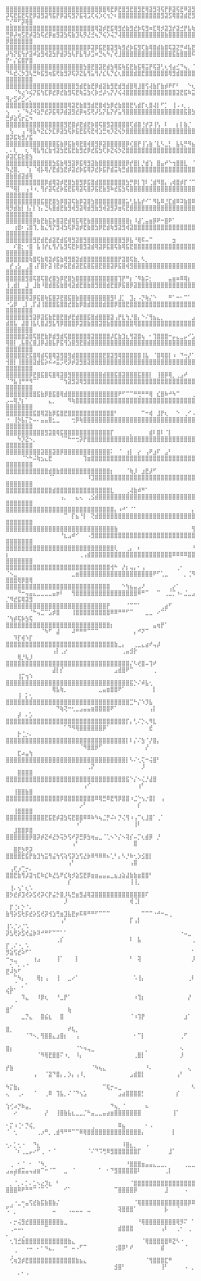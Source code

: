 ⣿⣿⣿⣿⣿⣿⣿⣿⣿⣿⣿⣿⣿⣿⣿⣿⣿⣿⣿⣿⣿⣿⣿⣿⣿⣿⢿⣟⡿⣟⣿⣻⣟⣿⣻⣟⢿⣽⣻⢽⢯⡟⡿⣽⢯⣟⠿⣽⣻⡽⢯⣟⣯⣟⢯⣟⡿⣽⣻⣽⢻⣯⡟⡿⣽⢯⣻⡝⣯⢽⣩⢏⢮⡱⢎⢲⡑⠆⣿⣿⣿⣿⣿⣿⣿⣿⣿⣿⣿⣻⣽⣫⢿⣿⣽⣾⣟⣻⠉⡊⠛⠋⡽⢿⣿
⣿⣿⣿⣿⣿⣿⣿⣿⣿⣿⣿⣿⣿⣿⣿⣿⣿⣿⣿⣿⣿⣿⣿⢿⣽⡾⣟⣯⢿⣻⣞⣷⣻⣞⡷⢯⣻⠶⣏⢿⡺⣽⣹⡞⣽⣚⡟⣧⢷⣛⡿⡼⢶⣫⣟⡾⣽⣳⢯⣞⡿⣶⣻⣽⣳⢯⣷⣹⢧⡻⣜⣚⢦⡙⢮⡱⢬⡙⢼⣿⣿⣿⣿⣿⣿⣿⣿⣿⣿⣿⣷⣿⣿⣿⣿⣿⣿⣿⡿⣿⣿⣿⣿⣿⣿
⣿⣿⣿⣿⣿⣿⣿⣿⣿⣿⣿⣿⣿⣿⣿⣿⣿⣿⣿⣿⣿⡿⣽⡿⣯⣟⣿⣽⣻⢷⣻⣞⡷⣯⣻⢏⣷⢿⣿⣾⣷⣿⢯⣽⣝⡛⠾⣧⣟⡼⢳⡝⣯⢳⡞⣽⠾⣵⣻⢾⣽⣳⡟⣾⡽⣳⢧⡟⣧⢻⡼⣩⠶⣙⢦⠳⡌⢞⣸⣿⣿⣿⣿⣿⣿⣿⣿⣿⣿⣿⣿⣿⣯⣷⣿⣿⣿⠯⡟⠂⡌⣮⣿⡟⣿
⣿⣿⣿⣿⣿⣿⣿⣿⣿⣿⣿⣿⣿⣿⣿⣿⣿⣿⣿⣿⣳⣿⣟⣿⣽⣟⣾⣳⢿⣯⢷⣯⣟⣷⣯⢿⣭⡟⢯⣽⢃⢆⢺⣴⣊⠙⢦⡀⠈⠙⠧⣞⢌⡳⣹⢧⣛⠷⣯⣻⢶⣯⢟⣷⣻⡽⢯⡽⣝⣧⢻⣥⢻⡜⣎⢧⡙⣎⢆⣿⣿⣿⣾⣿⣟⣿⣿⣿⣿⣿⣿⢿⣻⣾⣿⣿⣿⣿⣿⣿⣿⣿⣿⣿⣿
⣿⣿⣿⣿⣿⣿⣿⣿⣿⣿⣿⣿⣿⣿⣿⣿⣿⣿⣻⣾⣟⣷⣟⡿⣾⣽⣷⣻⣟⣾⣻⣾⣿⢿⣸⣿⢫⢼⣷⡏⣷⡾⠟⠏⠃⠀⠀⠑⢆⠀⠀⠈⠳⣔⠱⢮⡝⣯⢳⣏⡿⣞⡿⣞⣷⣻⢯⣟⢷⣭⣳⢎⡷⣚⡼⢢⡝⡜⢮⢼⣿⣿⣿⣿⣿⣿⣿⣿⣿⣿⣿⣿⣿⣽⣟⣯⠷⣭⢻⡔⣫⠞⣊⠔⡁
⣿⣿⣿⣿⣿⣿⣿⣿⣿⣿⣿⣿⣿⣿⣿⣿⢿⣽⣟⣷⣿⣻⣾⣟⣿⢾⣳⡿⣞⣷⣿⣿⣟⢣⣾⡏⢆⣿⢼⡇⠋⡁⠀⢸⠠⠰⡀⡀⠀⢢⠀⠀⢂⠈⠳⣜⠺⣵⡛⣞⡽⣯⢿⡽⣾⣽⣻⣞⡿⢶⣫⢟⡼⣣⡝⣧⡝⡞⣥⢻⣿⣿⣿⣿⣿⣿⣿⣿⣿⣿⣿⣿⣿⣿⣿⣯⣿⣳⣛⡾⣵⢫⡖⣍⠲
⣿⣿⣿⣿⣿⣿⣿⣿⣿⣿⣿⣿⣿⣿⣿⣻⣟⣿⡾⣟⣾⣟⡷⣿⢯⣿⣻⣽⣿⣿⣿⣿⢏⣾⣿⢘⡞⡽⢸⢣⠀⠇⠀⠀⡆⡇⣷⡈⠀⠀⢣⠀⠀⢠⠘⢿⣧⠳⣝⣎⡳⣏⡿⣽⣳⢯⡷⣯⣟⣯⢯⣟⢾⣱⣛⢶⡹⣝⢮⡳⣿⣿⣿⣿⣿⣿⣿⣿⣿⣿⣿⣿⣿⣿⣿⣿⣿⣿⣿⡽⣯⢷⣻⡜⣯
⣿⣿⣿⣿⣿⣿⣿⣿⣿⣿⣿⣿⣿⣯⣷⡿⣯⣷⢿⣟⣿⢾⣿⣻⡿⣽⣿⣿⣿⣿⣿⡿⢎⣿⡟⢸⢡⣷⠈⣇⠣⣀⡃⠀⣧⢧⡛⠻⣦⡀⠄⢇⠀⠀⢆⠈⢿⣧⢻⣎⣷⢺⣽⣳⣟⣯⣟⣷⣻⣞⡿⣞⣯⣳⢏⡷⣝⢮⡳⣝⣿⣿⣿⣿⣿⣿⣿⣿⣿⣿⣿⣿⣿⣿⣿⣿⣿⣿⡾⣽⣏⣯⣗⣿⣳
⣿⣿⣿⣿⣿⣿⣿⣿⣿⣿⣿⣿⣳⣯⣷⢿⣻⣽⡿⣯⢿⣻⣽⣷⣿⣿⣿⣿⣿⣿⣿⡿⡞⣿⡇⡘⣾⢱⠀⣿⣤⠞⠑⢲⣿⣿⣇⠀⠈⠳⣜⣿⡀⠀⠈⡆⠈⢾⡧⢿⡜⣟⣾⣳⣟⡾⣽⣞⡷⣯⢿⡽⣞⡷⣯⡟⣾⣭⢷⣛⣾⣿⣿⣿⣿⣿⣿⣿⣿⣿⣿⣿⣿⣿⣿⣿⣿⣿⣿⣷⣿⣾⣽⣾⢿
⣿⣿⣿⣿⣿⣿⣿⣿⣿⣿⡿⣾⢿⣽⡾⣟⣿⣳⣿⣻⡿⣯⣿⣾⣿⣿⣿⣿⣿⣿⣿⣳⡛⡿⡇⢹⠇⢈⣾⠻⣿⡄⢠⢾⣿⡾⡏⠈⠉⠉⠙⢿⡇⠀⢠⠸⠰⡀⢻⡞⣽⢯⣞⡷⣯⣟⣯⢿⣽⢯⣿⡽⣯⣟⣷⣻⠷⣞⣯⣳⢯⣿⣿⣿⣿⣿⣿⣿⣿⣿⣿⣿⣿⣿⣿⣿⣿⣿⣿⣿⣿⣿⣿⣿⣿
⣿⣿⣿⣿⣿⣿⣿⣿⣿⣯⣿⣟⣿⣳⡿⣿⣽⢯⣷⡿⣽⣿⣳⣿⣿⣿⣿⣿⣿⣿⣿⣥⢃⣧⣧⡞⠊⠁⠻⣧⠿⣘⣏⣾⠿⠽⣷⣿⠿⢿⡻⣾⣷⡇⢸⡌⡇⢱⡄⣙⢧⣿⣾⣟⣷⣻⢾⣻⣽⢿⣾⣻⣷⣻⢾⣽⣻⡽⣶⢯⣟⣿⣿⣿⣿⣿⣿⣿⣿⣿⣿⣿⣿⣿⣿⣿⣿⣿⣿⣿⣿⣿⣿⣿⣿
⣿⣿⣿⣿⣿⣿⣿⡿⣷⣟⣷⣯⡷⣿⣽⣟⣾⢿⣯⢿⣟⣷⣿⣿⣿⣿⣿⣿⣿⣿⣿⣿⡆⠸⣼⢁⣤⣶⡿⠟⠒⣿⠟⠁⠀⠀⠀⠀⠀⠀⠀⢰⣿⠆⢨⣿⢹⡀⣷⣌⢻⡝⣻⢼⣳⢯⡿⣽⡾⣟⣷⣿⣳⡿⣟⣾⢷⣻⣽⣻⢾⣽⣿⣿⣿⣿⣿⣿⣿⣿⣿⣿⣿⣿⣿⣿⣿⣿⣿⣿⣿⣿⣿⣿⣿
⣿⣿⣿⣿⣿⣿⣿⣻⣟⣾⣟⣾⣽⣟⣾⣯⢿⣻⣽⣿⣻⣿⣿⣿⣿⣿⣿⣿⣿⣿⣻⡿⣧⠘⢿⠯⠤⠉⠀⠀⠀⠀⠀⣲⠀⠀⠀⠀⠀⠀⠀⠎⣿⡂⠐⣿⠀⣧⢸⡞⣆⢻⡜⣧⣻⢯⣟⡷⣿⣻⣽⣾⢿⣽⡿⣯⣿⢯⣷⢿⣯⣟⣿⣿⣿⣿⣿⣿⣿⣿⣿⣿⣿⣿⣿⣿⣿⣿⣿⣿⣿⣿⣿⣿⣿
⣿⣿⣿⣿⣿⣿⢷⣿⢯⣷⢿⣽⡾⣯⣷⢿⣻⣿⣽⣾⣿⣿⣿⣿⣿⣿⣿⣿⣿⡟⣽⣿⢯⣷⡀⠣⡀⠀⠀⠀⠀⠀⠀⠀⠀⠀⠀⠀⠀⠀⡞⢠⣣⠀⢀⣿⢠⡏⣿⡗⣽⢸⣟⡶⣯⣟⣾⣽⣟⣯⣿⣯⣿⣟⣿⣿⣽⡿⣯⣿⢾⣻⣿⣿⣿⣿⣿⣿⣿⣿⣿⣿⣿⣿⣿⣿⣿⣿⣿⣿⣿⣿⣿⣿⣿
⣿⣿⣿⣿⣿⣻⣿⢯⣿⢯⣿⣞⣿⣳⡿⣟⣿⣳⣿⣿⣿⣿⣿⣿⣿⣿⣿⣿⣿⢹⡟⠛⡆⠈⠻⣷⡭⡂⠀⠀⠀⠀⣤⣶⠶⠿⢿⡆⠀⢸⢀⣾⡇⠀⣸⠀⣸⣷⠸⣿⣾⣿⣯⣷⣿⢾⣽⣾⣟⣿⣷⣿⣻⣿⣿⣾⣟⣿⡿⣯⣿⡿⣽⣿⣿⣿⣿⣿⣿⣿⣿⣿⣿⣿⣿⣿⣿⣿⣿⣿⣿⣿⣿⣿⣿
⣿⣿⣿⣿⣿⢿⣽⡿⣯⣿⢷⣯⣿⡽⣟⣿⣯⣿⣷⣿⣿⣿⣿⣿⣿⣿⣿⣻⠇⣸⡁⠀⣹⡄⠠⡙⢷⡌⠑⠀⠀⠀⠛⠁⠒⠂⠉⠁⠀⠐⣡⡿⠀⢀⡇⢀⡏⣼⢸⣿⣿⣿⣯⣿⣿⣞⣿⣷⡿⣿⣾⣿⣿⣿⣾⣿⣿⡿⣿⣿⣟⣿⣿⣿⣿⣿⣿⣿⣿⣿⣿⣿⣿⣿⣿⣿⣿⣿⣿⣿⣿⣿⣿⣿⣿
⣿⣿⣿⣿⣿⣿⣻⣽⡿⣽⣯⣷⣟⣿⣟⣿⡾⣟⣾⣿⣿⣯⣿⣾⣿⣿⣿⣽⢠⡟⣇⢳⡘⣿⡄⠑⠌⢻⣦⣄⡀⠀⠀⠀⠀⠀⠀⠀⣠⣾⣿⣧⠀⣼⣿⢸⣧⢇⣿⣼⣻⣧⢻⡿⣿⣿⣿⡿⣽⣿⣷⣿⣿⣽⣿⣷⣿⣿⣿⣿⣿⣿⢿⣿⣿⣿⣿⣿⣿⣿⣿⣿⣿⣿⣿⣿⣿⣿⣿⣿⣿⣿⣿⣿⣿
⣿⣿⣿⣿⣿⣽⣿⢯⣿⣟⣷⡿⣾⣻⣾⢯⣿⣿⣿⣿⣿⣿⣽⣿⣿⣿⣿⡼⣏⣷⣹⣆⢻⣽⣿⢦⠀⠂⢹⣿⣿⣿⠒⡤⣄⣀⡤⠊⣡⢿⣿⡇⢀⣧⣿⣎⣿⣸⡿⣼⣿⣧⡟⣯⢻⣱⣿⣻⣟⣿⣾⣿⣿⣿⣿⣿⣿⣿⣿⣿⣿⣿⣿⣿⣿⣿⣿⣿⣿⣿⣿⣿⣿⣿⣿⣿⣿⣿⣿⣿⣿⣿⣿⣿⣿
⣿⣿⣿⣿⣿⣟⣯⣿⢿⣾⢯⣿⢿⣽⣻⣿⣻⣾⣿⣿⣿⣿⣿⣿⣿⣟⣿⣽⣻⢿⣿⣿⣿⣿⣿⢸⣧⠀⠈⣿⢿⣿⡇⠰⠀⠙⢒⡜⠁⢺⣿⡇⢸⣿⣿⣿⣽⣾⣯⡵⠮⠴⣭⡩⢟⡽⡾⣽⣻⣿⣽⣿⣿⣿⣿⣿⣿⣿⣿⣿⣿⣿⣿⣿⣿⣿⣿⣿⣿⣿⣿⣿⣿⣿⣿⣿⣿⣿⣿⣿⣿⣿⣿⣿⣿
⣿⣿⣿⣿⣿⣿⡿⣟⣿⣯⣿⢯⣿⢿⣽⣿⣻⣿⣿⣿⣿⣿⣿⣿⣿⣾⣿⣿⣯⣿⣽⣿⣿⣿⣯⣿⣿⡇⠀⢸⣿⡿⢿⡀⢀⣠⠞⠀⠀⠈⠙⣧⢸⠛⠛⠻⠉⠁⠀⠀⠀⠀⠀⠉⢳⣽⣻⣽⢿⣻⣿⣿⣿⣿⣿⣿⣿⣿⣿⣿⣿⣿⣿⣿⣿⣿⣿⣿⣿⣿⣿⣿⣿⣿⣿⣿⣿⣿⣿⣿⣿⣿⣿⣿⣿
⣿⣿⣿⣿⣿⣿⣿⣿⣯⣷⡿⣿⣯⣿⢿⣾⣿⣿⣿⣿⣿⣿⣿⣿⣿⣿⣿⣿⣿⠟⠋⠉⠉⠛⢛⠛⠛⢿⠀⣎⣿⠷⠚⠳⠉⠀⠀⠀⢀⡠⠤⢿⡘⡆⠁⠀⠀⠀⠀⠀⣄⡀⠀⠀⠀⠻⢷⣿⣿⣿⣿⣿⣿⣿⣿⣿⣿⣿⣿⣿⣿⣿⣿⣿⣿⣿⣿⣿⣿⣿⣿⣿⣿⣿⣿⣿⣿⣿⣿⣿⣿⣿⣿⣿⣿
⣿⣿⣿⣿⣿⣿⣿⣯⣿⢿⣽⣷⡿⣯⣿⣟⣿⣿⣿⣿⣿⣿⣿⣿⣿⣿⣿⣿⠃⠀⠀⠀⠀⠀⠀⠉⠒⢾⠀⣸⡟⢆⠀⠀⠑⠀⢀⠊⠠⠐⠀⢸⡳⣧⡍⡓⠤⠄⣤⣤⣿⣂⣀⠀⠀⠀⢒⡿⢷⣿⣿⣿⣿⣿⣿⣿⣿⣿⣿⣿⣿⣿⣿⣿⣿⣿⣿⣿⣿⣿⣿⣿⣿⣿⣿⣿⣿⣿⣿⣿⣿⣿⣿⣿⣿
⣿⣿⣿⣿⣿⣿⣿⣿⣿⣿⣻⣽⣿⢿⣯⣿⣿⣿⣿⣿⣿⣿⣿⣿⣿⣿⣿⡏⠀⠀⠀⠀⡀⠀⠀⠀⠀⣾⠇⣿⠇⠈⡇⠀⠀⠀⠀⠀⠀⠀⠀⠀⠳⡹⣝⠢⡀⠀⠀⠀⠀⠀⠀⠈⠉⠓⠒⢒⡽⡟⣿⣿⣿⣿⣿⣿⣿⣿⣿⣿⣿⣿⣿⣿⣿⣿⣿⣿⣿⣿⣿⣿⣿⣿⣿⣿⣿⣿⣿⣿⣿⣿⣿⣿⣿
⣿⣿⣿⣿⣿⣿⣿⣿⣿⣽⣿⣿⣽⣿⡿⣿⣿⣿⣿⣿⣿⣿⣿⣿⣿⣿⣿⠅⠀⠈⠀⢰⡇⠀⡔⠀⢠⠟⣰⠏⠀⣠⠃⠀⠀⠀⠀⠀⠀⠀⠀⠀⠀⠈⠑⠓⠬⢷⣢⣄⣟⠀⠀⠀⠀⠀⠀⠀⠀⢹⣶⣿⣿⣿⣿⣿⣿⣿⣿⣿⣿⣿⣿⣿⣿⣿⣿⣿⣿⣿⣿⣿⣿⣿⣿⣿⣿⣿⣿⣿⣿⣿⣿⣿⣿
⣿⣿⣿⣿⣿⣿⣿⣿⣿⣿⣿⣾⣿⣷⣿⣿⣿⣿⣿⣿⣿⣿⣿⣿⣿⣿⣿⡆⠀⠀⠀⠈⢷⡸⠀⣰⣟⡼⠋⠀⠀⠀⠀⠀⠀⠀⠀⠀⠀⠀⠀⠀⠀⠀⠀⠀⠀⠀⠀⠀⠈⠁⠀⠀⠀⠀⠀⠀⠀⠀⠸⣹⣿⣿⣿⣿⣿⣿⣿⣿⣿⣿⣿⣿⣿⣿⣿⣿⣿⣿⣿⣿⣿⣿⣿⣿⣿⣿⣿⣿⣿⣿⣿⣿⣿
⣿⣿⣿⣿⣿⣿⣿⣿⣿⣿⣿⣿⣾⣿⣿⣿⣿⣿⣿⣿⣿⣿⣿⣿⣿⣿⣿⣇⠀⠀⠀⢀⢼⣷⠾⠛⠁⠀⠀⠀⠀⠀⠀⠀⠀⠀⠀⠀⠀⠀⠀⠀⠀⠀⠀⠀⠀⠀⠀⠀⠀⠀⠀⢠⡀⠀⠀⣄⢄⠀⢀⣪⣾⣿⣿⣿⣿⣿⣿⣿⣿⣿⣿⣿⣿⣿⣿⣿⣿⣿⣿⣿⣿⣿⣿⣿⣿⣿⣿⣿⣿⣿⣿⣿⣿
⣿⣿⣿⣿⣿⣿⣿⣿⣿⣿⣿⣿⣿⣿⣿⣿⣿⣿⣿⣿⣿⣿⣿⣿⣿⣿⣿⣿⡄⠰⠚⠁⠈⠁⠀⠀⠀⠀⠀⠀⠀⠀⠀⠀⠀⠀⠀⠀⡄⠀⠀⠀⠀⠀⠀⠀⠀⠀⠀⠀⠀⠀⠀⠀⠉⠀⡏⣦⠘⡇⠀⢝⣾⣿⣿⣿⣿⣿⣿⣿⣿⣿⣿⣿⣿⣿⣿⣿⣿⣿⣿⣿⣿⣿⣿⣿⣿⣿⣿⣿⣿⣿⣿⣿⣿
⣿⣿⣿⣿⣿⣿⣿⣿⣿⣿⣿⣿⣿⣿⣿⣿⣿⣿⣿⣿⣿⣿⣿⣿⣿⣿⣿⣿⣷⠀⠀⠀⠀⠀⠀⠀⠀⠀⠀⠀⠀⠀⠀⠀⠀⠀⠀⠀⢻⠀⠀⠀⠀⠀⠀⠀⠀⠀⠀⠀⠀⠀⠀⠘⣆⣠⠾⠊⠀⠀⠠⣻⣿⣿⣿⣿⣿⣿⣿⣿⣿⣿⣿⣿⣿⣿⣿⣿⣿⣿⣿⣿⣿⣿⣿⣿⣿⣿⣿⣿⣿⣿⣿⣿⣿
⣿⣿⣿⣿⣿⣿⣿⣿⣿⣿⣿⣿⣿⣿⣿⣿⣿⣿⣿⣿⣿⣿⣿⣿⣿⣿⣿⣿⢇⠀⠀⢀⡄⠀⠆⠀⠀⠀⠀⠀⠀⠀⠀⠀⠀⠀⠀⠀⠘⡆⠀⠀⠀⠀⠀⠀⠀⠀⠀⠀⠀⠀⠀⠀⠀⠀⠀⠀⢀⢠⣾⣿⣿⣿⣿⣿⣿⣿⣿⣿⣿⣿⣿⣿⣿⣿⣿⣿⣿⣿⣿⣿⠿⠿⠿⠿⣿⣿⣿⣿⣿⣿⣿⣿⣿
⣿⣿⣿⣿⣿⣿⣿⣿⣿⣿⣿⣿⣿⣿⣿⣿⣿⣿⣿⣿⣿⣿⣿⣿⣿⣿⣿⢺⠓⠀⡜⡆⢤⡄⠂⢠⠀⠀⠀⠀⠀⠀⠀⠀⢀⠂⠀⠀⠀⠈⠢⣀⠀⠀⠀⠀⠀⠀⠀⠀⠀⠀⠀⠀⠀⠀⣀⣶⣿⣿⣿⣿⣿⣿⣿⣿⣿⣿⣿⣿⣿⣿⣿⣿⣿⣿⣿⠟⠋⢁⣀⠀⠀⠀⠀⡀⢈⠻⣿⣿⣿⢿⡿⣿⢿
⣿⣿⣿⣿⣿⣿⣿⣿⣿⣿⣿⣿⣿⣿⣿⣿⣿⣿⣿⣿⣿⣿⣿⣿⣿⣿⣿⠀⠀⠀⠑⢳⣦⣤⣠⠜⠀⠀⠀⠀⠀⠀⢀⡔⠁⠀⠀⠀⠀⠀⠀⠀⠙⠒⢤⣤⣄⣀⣀⣀⣀⣤⡶⠇⠀⠀⢻⣿⣿⣿⣿⣿⣿⣿⣿⣿⣿⣿⣿⣿⣿⣿⣿⠿⠛⠉⠀⠀⠉⠀⢀⣈⡉⠰⠄⣈⣀⣠⡈⠻⣞⣯⢿⣽⣻
⣿⣿⣿⣿⣿⣿⣿⣿⣿⣿⣿⣿⣿⣿⣿⣿⣿⣿⣿⣿⣿⣿⣿⣿⣿⣿⡟⠀⠀⠀⠀⠈⠉⠉⠁⠀⠀⠀⠀⠀⢀⣴⠋⠀⠀⠀⠀⠀⠀⠀⠀⠀⠀⠀⠀⠈⠓⢤⣉⠉⣡⡾⣿⠀⠀⠀⢸⣿⣿⣿⣿⣿⣿⣿⣿⣿⠿⠿⠛⠛⠋⠉⠀⠀⠀⣀⣀⠀⠔⠉⠁⠀⠀⠀⠀⠀⠀⠀⠈⢳⡾⢯⡷⣳⢯
⣿⣿⣿⣿⣿⣿⣿⣿⣿⣿⣿⣿⣿⣿⣿⣿⣿⣿⣿⣿⣿⣿⣿⣿⣿⣿⣿⡆⠀⠀⠀⠀⠀⠀⠀⠀⠀⠀⣤⢶⡟⠁⠀⠀⠀⠀⠀⠀⠀⠀⠀⠀⠀⠀⠀⠀⠀⠀⠈⠳⠋⠀⣼⠀⠀⠀⠼⠛⠛⠛⠉⠉⠉⠀⠀⠀⠀⠀⠀⠀⠀⠀⡄⠚⠝⠉⠀⠀⠀⠀⠀⠀⠀⠀⠀⠀⠀⠀⠀⠀⠹⡏⢾⠱⡏
⣿⣿⣿⣿⣿⣿⣿⣿⣿⣿⣿⣿⣿⣿⣿⣿⣿⣿⣿⣿⣿⣿⣿⣿⣿⣿⣿⣿⣷⣀⡄⠀⠀⢀⣀⣄⣴⠞⢤⡼⠀⠀⠀⠀⠀⠀⠀⠀⠀⠀⠀⠀⠀⠀⠀⠀⠀⠀⠀⠀⠀⢠⡇⢀⡔⠀⠀⠀⠀⠀⠀⠀⠀⠀⠀⠀⠀⠀⠀⢀⣤⣺⡗⠀⠀⠀⠀⠀⠀⠀⠀⠀⠀⠀⠀⠀⠀⠀⠀⠀⠀⢿⡘⢧⡸
⣿⣿⣿⣿⣿⣿⣿⣿⣿⣿⣿⣿⣿⣿⣿⣿⣿⣿⣿⣿⣿⣿⣿⣿⣿⣿⣿⣿⣿⣿⣿⣿⡌⠣⢞⣿⠤⢹⠞⠀⠀⠀⠀⠀⠀⠀⠀⠀⠀⠀⠀⠀⠀⠀⠀⠀⠀⠀⠀⠀⠀⣼⡇⡎⠀⠀⠀⠀⠀⠀⠀⠀⠀⠀⠀⠀⠀⣠⣾⣿⠟⠉⠀⠀⠀⠀⠀⢀⠀⠀⠀⠀⠀⠀⠀⠀⠀⠀⠀⠀⠀⢸⡍⢲⠱
⣿⣿⣿⣿⣿⣿⣿⣿⣿⣿⣿⣿⣿⣿⣿⣿⣿⣿⣿⣿⣿⣿⣿⣿⣿⣿⣿⣿⣿⣿⣿⣿⣯⡑⠌⠾⣧⢂⠀⠀⠀⠀⠀⠀⠀⠀⠀⠀⠀⠀⠀⠀⠀⠀⠀⠀⠀⠀⠀⠀⠀⢿⣧⢷⡀⠀⠀⠀⠀⠀⠀⠀⠀⣀⣤⣶⣿⣿⠟⠁⠀⠀⠀⠀⠀⠀⠀⡇⠀⠀⠀⠀⠀⠀⠀⠀⠀⠀⠀⠀⠀⢸⠀⡅⢂
⣿⣿⣿⣿⣿⣿⣿⣿⣿⣿⣿⣿⣿⣿⣿⣿⣿⣿⣿⣿⣿⣿⣿⣿⣿⣿⣿⣿⣿⣿⣿⣿⣉⠓⡌⠱⡹⣧⠀⠀⠀⠀⠀⠀⠀⠀⠀⠀⠀⠀⠀⠀⠀⠀⠀⠀⠀⠀⠀⠀⠀⠀⠙⢷⢝⠒⢂⣀⣠⣤⣤⣶⣿⣿⣿⣿⠟⠁⠀⠀⠀⠀⠀⠀⠀⠀⢠⡇⠀⠀⠀⠀⠀⠀⠀⠀⠀⠀⠀⠀⠀⡼⠀⠄⡡
⣿⣿⣿⣿⣿⣿⣿⣿⣿⣿⣿⣿⣿⣿⣿⣿⣿⣿⣿⣿⣿⣿⣿⣿⣿⣿⣿⣿⣿⣿⣿⡏⡄⢃⠌⡑⢄⠻⣇⠀⠀⠀⠀⠀⠀⠀⠀⠀⠀⠀⠀⠀⠀⠀⠀⠀⠀⠀⠀⠀⠀⠀⠀⠀⠁⠙⠻⢿⣿⣿⣿⣿⣿⣿⡿⠁⠀⠀⠀⠀⠀⠀⠀⠀⠀⠀⣞⠀⠀⠀⠀⠀⠀⠀⠀⠀⠀⠀⠀⠀⠀⡗⢈⡐⠄
⣿⣿⣿⣿⣿⣿⣿⣿⣿⣿⣿⣿⣿⣿⣿⣿⣿⣿⣿⣿⣿⣿⣿⣿⣿⣿⣿⣿⣿⣿⣿⡇⠇⡌⠌⣳⠈⡜⣿⡄⠀⠀⠀⠀⠀⠀⠀⠀⠀⠀⠀⠀⠀⠀⠀⠀⠀⠀⠀⠀⠀⠀⠀⠀⠀⠀⠀⠀⠈⠻⣿⣿⡿⠋⠀⠀⠀⠀⠀⠀⠀⠀⠀⠀⠀⡜⠀⠀⠀⠀⠀⠀⠀⠀⠀⠀⠀⠀⠀⠀⠀⣏⠴⣤⢳
⣿⣿⣿⣿⣿⣿⣿⣿⣿⣿⣿⣿⣿⣿⣿⣿⣿⣿⣿⣿⣿⣿⣿⣿⣿⣿⣿⣿⣿⣿⣿⡇⠣⠌⢂⢍⠒⢬⣿⠃⠀⠀⠀⠀⠀⠀⠀⠀⠀⠀⠀⠀⠀⠀⠀⠀⠀⠀⠀⠀⠀⠀⠀⠀⠀⠀⠀⠀⠀⠀⢀⡝⠀⠀⠀⠀⠀⠀⠀⠀⠀⠀⠀⠀⡸⠀⠀⠀⠀⠀⠀⠀⠀⠀⠀⠀⠀⠀⠀⠀⠀⣿⣿⣿⣿
⣿⣿⣿⣿⣿⣿⣿⣿⣿⣿⣿⣿⣿⣿⣿⣿⣿⣿⣿⣿⣿⣿⣿⣿⣿⣿⣿⣿⣿⣿⣿⣯⠑⡌⠢⢌⡘⣼⣿⠀⠀⠀⠀⠀⠀⠀⠀⠀⠀⠀⠀⠀⠀⠀⠀⠀⠀⠀⠀⠀⠀⠀⠀⠀⠀⠀⠀⠀⠀⢠⠊⠀⠀⠀⠀⠀⠀⠀⠀⠀⠀⠀⠀⢰⠃⠀⠀⠀⠀⠀⠀⠀⠀⠀⠀⠀⠀⠀⠀⠀⢸⣿⣿⣷⣿
⣿⣿⣿⣿⣿⣿⣿⣿⣿⣿⣿⣿⣿⣿⡿⣿⣿⣿⣿⣿⣿⣿⣿⠿⢿⣛⠿⣟⢻⡿⣿⣿⠰⣈⠑⢢⡐⣿⡇⠀⢠⠀⠀⠀⠀⠀⠀⠀⠀⠀⠀⠀⠀⠀⠀⠀⠀⠀⠀⠀⠀⠀⠀⠀⠀⠀⠀⠀⡠⠃⠀⠀⠀⠀⠀⠀⠀⠀⠀⠀⠀⠀⠀⡎⠀⠀⠀⠀⠀⠀⠀⠀⠀⠀⠀⠀⠀⠀⠀⠀⢸⣿⣿⣿⣿
⣿⣿⣿⣿⣿⣿⣿⣿⣿⣿⣟⣯⣟⡾⣽⣳⢯⣟⣿⣿⠿⠿⠷⠳⢦⣈⡛⠬⠆⡙⢌⢻⠰⢠⠉⢆⣸⣿⠁⢀⠁⠀⠀⠀⠀⠀⠀⠀⠀⠀⠀⠀⠀⠀⠀⠀⠀⠀⠀⠀⠀⠀⠀⠀⠀⠀⠀⠰⠁⠀⠀⠀⠀⠀⠀⠀⠀⠀⠀⠀⠀⠀⢸⠇⠀⠀⠀⠀⠀⠀⠀⠀⠀⠀⠀⠀⠀⠀⠀⠀⣸⣿⣿⡿⣿
⣿⣿⣿⣿⣿⣿⡿⣿⡽⡾⣝⠾⣜⡳⢭⡳⢫⠞⡽⣛⡿⣳⢶⣤⣀⠈⢁⠢⠑⡌⠢⢽⡎⠤⡉⢆⣾⡿⠀⡘⠀⠀⠀⠀⠀⠀⠀⠀⠀⠀⠀⠀⠀⠀⠀⠀⠀⠀⠀⠀⠀⠀⠀⠀⠀⠀⢠⠃⠀⠀⠀⠀⠀⠀⠀⠀⠀⠀⠀⠀⠀⠀⣿⠀⠀⠀⠀⠀⠀⠀⠀⠀⠀⠀⠀⠀⠀⠀⠀⠀⣿⣟⡳⢟⡽
⣿⣿⣿⣿⣟⣯⡟⣷⣹⢳⣭⢻⣬⢳⢫⢵⢫⡽⣱⢫⣜⡷⠿⠻⠿⠿⠦⢁⠃⡄⠣⡘⠷⢂⡱⣪⣿⡇⠀⠀⠀⠀⠀⠀⠀⠀⠀⠀⠀⠀⠀⠀⠀⠀⠀⠀⠀⠀⠀⠀⠀⠀⠀⠀⠀⢠⠃⠀⠀⠀⠀⠀⠀⠀⠀⠀⠀⠀⠀⠀⠀⢠⣿⠀⠀⠀⠀⠀⠀⠀⠀⠀⠀⠀⠀⠀⠀⠀⠀⢠⢏⡰⢉⡒⠄
⣿⣿⣟⣷⢻⡼⣽⢲⣏⠷⣎⠷⣜⣣⠟⣎⢷⡺⣵⣫⣟⡿⣶⣶⣤⣤⣤⣀⣦⣰⣵⣼⣷⣷⣶⣿⣿⠃⠀⠀⠀⠀⠀⠀⠀⠀⠀⠀⠀⠀⠀⠀⠀⠀⠀⠀⠀⠀⠀⠀⠀⠀⠀⠀⠀⡎⠀⠀⠀⠀⠀⠀⠀⠀⠀⠀⠀⠀⠀⠀⠀⢸⢸⡀⠀⠀⠀⠀⠀⠀⠀⠀⠀⠀⠀⠀⠀⠀⠀⢸⠄⢢⠁⢆⠡
⣿⡳⣞⡾⣹⢞⡵⣫⢞⡽⢎⡟⣬⡓⣿⡸⢧⣛⣶⣻⣼⢿⣽⣿⣿⣿⣿⣿⣿⣿⣿⣿⣿⣿⣿⣿⠏⠀⠀⠀⠀⠀⠀⠀⠀⠀⠀⠀⠀⠀⠀⠀⠀⠀⠀⠀⠀⠀⠀⠀⠀⠀⠀⠀⡸⠀⠀⠀⠀⠀⠀⠀⠀⠀⠀⠀⠀⠀⠀⠀⠀⢾⢈⡇⠀⠀⠀⠀⠀⠀⠀⠀⠀⠀⠀⠀⠀⠀⠀⡏⢈⠆⡑⠈⠄
⣷⢻⡵⣫⢗⡯⣞⡵⣫⢞⡽⢺⣱⢛⣶⣹⣧⣟⡶⠯⠿⠛⠛⠋⠉⠉⠉⠀⠀⠀⠀⠀⠀⠀⠀⠉⠉⠉⠐⠚⠒⠤⢀⠀⠀⠀⠀⠀⠀⠀⠀⠀⠀⠀⠀⠀⠀⠀⠀⠀⠀⠀⠀⢠⠃⠀⠀⠀⠀⠀⠀⠀⠀⠀⠀⠀⠀⠀⠀⠀⠀⡏⢠⡇⠀⠀⠀⠀⠀⠀⠀⠀⠀⠀⠀⠀⠀⠀⢸⠡⡈⠔⡈⠡⠀
⡽⣣⢟⡵⣫⢞⣬⡷⠽⠚⠛⠋⠉⠉⠁⠁⠀⠀⠀⠀⠀⠀⠀⠀⠀⠀⠀⠀⠀⠀⠀⠀⠀⠀⠀⠀⠀⠀⠀⠀⠀⠀⠀⠀⠀⠐⠤⣀⠀⠀⠀⠀⠀⠀⠀⠀⠀⠀⠀⠀⠀⠀⢀⡎⠀⠀⠀⠀⠀⠀⠀⠀⠀⠀⠀⠀⠀⠀⠀⠀⠀⠇⠀⣧⠀⠀⠀⠀⠀⠀⠀⠀⠀⠀⠀⠀⠀⢀⡏⢀⠌⠐⡀⠡⠀
⡻⣵⢫⣞⠵⠋⠁⠀⠀⠀⠀⠀⠀⠀⠀⠀⠀⠀⠀⠀⠀⠀⠀⠀⠀⠀⠀⠀⠀⠀⠀⠀⠀⠀⠀⠀⠀⠀⠀⠀⠀⠀⠀⠀⠀⠀⠀⠀⠁⠒⢤⣀⠀⠀⠀⠀⢰⣠⠀⠀⠀⠀⢸⠁⠀⠀⠀⡇⠀⠀⠀⠀⠀⠀⠀⠀⠀⠀⠀⠀⠀⠃⠀⢽⠀⠀⠀⠀⠀⠀⠀⠀⠀⠀⠀⠀⠀⡸⠀⢂⠈⠄⠠⠐⠀
⣟⠼⡳⠋⠀⠀⠀⠀⠀⠀⠀⠀⠀⠀⠀⠀⠀⠀⠀⠀⠀⠀⠀⠀⠀⠀⠀⠀⠀⠀⠀⠀⠀⠀⠀⠀⠀⠀⠀⠀⠀⠀⠀⠀⠀⠀⠀⠀⠀⠀⠀⠉⠳⡄⠀⠀⠀⢿⡆⢠⠀⠀⢸⠀⠀⣀⠔⠁⠀⠀⠀⠀⠀⠀⠀⠀⠀⠀⠀⠀⠀⠀⠡⢸⡄⠀⠀⠀⠀⠀⠀⠀⠀⠀⠀⠀⢀⠇⠀⡀⠈⠀⡀⠂⠀
⢮⡟⠁⠀⠀⠀⠀⠀⠀⠀⠀⠀⠀⠀⠀⠀⠀⠀⠀⠀⠀⠀⠀⠀⠀⠀⠀⠀⠀⠀⠀⠀⠀⠀⠀⠀⠀⠀⠀⠀⠀⠀⠀⠀⠀⠀⠀⠀⠀⠀⠀⠀⠀⠹⣄⠀⠀⠸⡿⢆⠀⠀⠘⣀⡟⠁⠀⠀⠀⠀⠀⠀⠀⠀⠀⠀⠀⠀⠀⠀⠀⠀⠰⢹⡆⠀⠀⠀⠀⠀⠀⠀⠀⠀⠀⠀⡜⠀⠀⢀⠈⠀⠀⠀⠀
⣿⠁⠀⠀⠀⠀⠀⠀⠀⠀⠀⠀⠀⠀⠀⠀⢷⠀⠀⠀⠀⠀⠀⠀⠀⠀⠀⠀⠀⠀⠀⠀⠀⠀⠀⠀⠀⠀⠀⠀⠀⠀⠀⠀⠀⠀⠀⠀⠀⠀⠀⠀⠀⣀⡙⣄⠀⠀⣿⣮⣆⠀⠀⣿⠀⠀⠀⠀⠀⠀⠀⠀⠀⠀⠀⠀⠀⠀⠀⠀⠀⠈⠰⢹⡟⠀⠀⠀⠀⠀⠀⠀⠀⠀⠀⣰⠁⠀⠀⠀⠀⠀⠀⠀⠀
⣿⡀⠀⠀⠀⠀⠀⠀⠀⠀⠀⠀⠀⠀⠀⠀⠞⢧⡀⠀⠀⠀⠀⠀⠀⠀⠀⠀⠀⠀⠀⠀⠀⠀⠀⠀⠀⠀⠀⠀⠀⠀⠀⠀⠀⠀⠀⠀⠀⠀⠀⠀⠀⠀⠈⠙⠢⡀⢻⣿⣿⣄⣰⣿⡆⠀⠀⢠⠀⠀⠀⠀⠀⠀⠀⠀⠀⠀⠀⠀⠀⠀⠂⠉⡇⠀⠀⠀⠀⠀⠀⠀⠀⠀⢀⠋⠀⠀⠀⠀⠀⠀⠀⠀⠀
⣿⡆⠀⠀⠀⠀⠀⠀⠀⠀⠀⠀⠀⠀⠀⠀⠀⠀⠈⠑⠲⢤⣀⠀⠀⠀⠀⠀⠀⠀⠀⠀⠀⠀⠀⠀⡀⠀⠀⠀⠀⠀⠀⠀⠀⠢⠀⠀⠀⠀⠀⠀⠀⠀⠀⠀⠀⠈⠻⢿⣟⣿⣿⠍⠰⡀⠀⠸⡄⠀⠀⠀⠀⠀⠀⠀⠀⠀⠀⠀⠀⠀⢀⣿⡇⠀⠀⠀⠀⠀⠀⠀⠀⠀⡸⠀⠀⠀⠀⠀⠀⠀⠀⠀⠀
⡞⣷⠀⠀⠀⠀⠀⠀⠀⠀⠀⠀⠀⠀⠀⠀⠀⠀⠀⠀⠀⠀⠈⠳⢦⣄⠀⠀⠀⠀⠀⠀⠀⠀⠀⠀⠘⠄⠀⠀⠀⠀⠀⠀⠀⠀⠀⢄⠀⠀⠀⠀⠀⠀⠀⠀⢠⠀⠀⠈⣽⠙⣿⡄⡀⡱⡄⢠⠸⡀⠀⠀⠀⠀⠀⠀⠀⠀⠀⠀⠀⣠⣾⣿⡇⠀⠀⠀⠀⠀⠀⠀⠀⢠⠃⠀⠀⠀⠀⠀⠀⠀⠀⠀⠀
⠳⡍⣷⡄⠀⠀⠀⠀⠀⠀⠀⠀⠀⠀⠀⠀⠀⠀⠀⠀⠀⠀⠀⠀⠀⠉⢯⡒⠤⣀⠀⠀⠀⠀⠀⠀⠀⠀⠀⠀⠀⠀⠀⠀⠀⠀⠀⠀⠣⢄⠀⠀⢀⠄⠀⠀⠈⠀⠀⢀⠿⠀⢹⣧⡀⠌⠈⠙⢢⣡⠀⠀⠀⠀⠀⠀⠀⠀⣠⣴⣿⣿⣿⣿⡃⠀⠀⠀⠀⠀⠀⠀⠀⡎⠀⠀⠀⠀⠀⠀⠀⠀⠀⠀⠀
⢱⢊⠴⡙⠷⣤⡀⠀⠀⠀⠀⠀⠀⠀⠀⠀⠀⠀⠀⠀⠀⠀⠀⠀⠀⠀⠀⠙⢦⡀⠈⠀⠀⠀⠀⠀⠦⠀⠀⠀⠀⠀⠀⠀⠀⠀⠀⠀⠀⠀⠀⠔⠀⠀⠀⠀⠀⠀⠀⡜⠀⠀⢸⣿⣷⣧⣆⣀⣀⡈⠓⣤⣀⣀⣤⣴⣶⣿⣿⣿⣿⣿⣿⣿⠀⠀⠀⠀⠀⠀⠀⠀⢸⠁⠀⠀⠀⠀⠀⠀⠀⠀⠀⠀⠀
⠂⡍⠰⢈⠂⡙⢮⡀⠀⠀⠀⠀⠀⠀⠀⠀⠀⠀⠀⠀⠀⠀⢀⠀⠀⠀⠀⠀⠀⠿⣦⠀⠀⠀⠀⠀⠂⠠⠀⠀⠀⠀⠀⠀⠀⠀⠀⠀⠀⠈⠀⢂⠀⠀⠀⠀⠀⢀⡰⠛⡀⢀⣾⠻⠛⠛⠉⠉⠿⢿⣿⣿⣿⣿⣿⣿⣿⣿⣿⣿⣿⣿⣿⣿⡄⠀⠀⠀⠀⠀⠀⠀⡇⠀⠀⠀⠀⠀⠀⠀⠀⠀⠀⠀⠀
⢂⠄⡁⢂⠐⠀⠀⠙⣆⠀⠀⠀⠀⠀⠀⠀⠀⠀⠀⠀⠀⠀⠀⠀⠀⠀⠀⠀⠀⠀⠸⣿⣆⡀⠀⠀⠠⠀⠀⠀⠀⠀⠀⠀⠀⠀⠀⠀⠀⠀⠀⠈⠆⢀⣀⡤⠔⠋⢀⠀⠂⠈⠀⠀⠀⠀⠀⠀⠀⠀⠈⠌⠙⠩⢛⠿⣻⣿⣿⣿⣿⣿⣿⡏⠀⠀⠀⠀⠀⠀⠀⣸⠁⠀⠀⠀⠀⠀⠀⠀⠀⠀⠀⠀⠀
⠀⢀⠀⠂⠈⠀⠂⠀⠈⠳⡀⠀⠀⠀⠀⠀⠀⠀⠀⠀⠀⠀⠀⠀⠀⠀⠀⠀⠀⠀⠀⠘⣿⣿⣿⣶⣤⣤⣄⣀⣀⡀⠀⠀⠀⠀⢀⣀⣀⣠⣤⣴⣾⣭⣤⢤⣴⣶⠉⠒⠈⠉⠀⠀⣀⠀⠈⠀⠀⠀⠀⠀⠀⠁⠀⠂⠙⣻⣿⣿⣿⣿⣿⠇⠀⠀⠀⠀⠀⠀⢀⡇⠀⠀⠀⠀⠀⠀⠀⠀⠁⠀⠀⠀⠀
⠀⡀⠈⡀⠄⡁⠄⣁⠢⣔⡹⣆⠀⠃⠀⠀⠀⠀⠀⠀⠀⠀⠀⠀⠀⠀⠀⠀⠀⠀⠀⠀⠈⣿⣿⣿⣿⣿⣿⣿⣿⣿⣿⣿⣿⣿⣿⣿⣿⣿⣿⣿⠿⠟⠛⠛⠉⠈⠉⠈⠀⠀⠀⠀⠊⠁⠀⠀⠀⠀⠀⠀⠀⠀⠀⠀⠀⠉⣿⣿⣿⣿⡿⠀⠀⠀⠀⠀⠀⠀⣸⠀⠀⠀⠀⠠⠀⠀⠀⠀⠀⠀⠀⠀⠀
⠀⢀⠐⣀⠒⣤⢫⣞⣷⣯⣷⣿⣷⡌⠀⠀⠀⠀⠀⠀⠀⠀⠀⠀⠀⠀⠀⠀⠀⠀⠀⠀⠀⠈⢿⣿⣿⣿⣿⣿⣿⣿⣿⣿⣿⣿⣿⡿⠿⢋⠉⠀⠀⠈⠀⠀⠀⠀⠀⠀⠀⣀⠀⠀⠀⢀⣀⣀⣀⠀⣀⠀⠀⠀⠀⠀⠀⠀⢽⣿⣿⣿⠁⠀⠀⠀⠀⠀⠀⠀⡧⠀⠀⠈⠀⠀⠀⠀⠀⠀⠁⠀⠀⠀⠀
⠀⠄⡒⢬⣻⣞⣿⣿⣿⣿⣿⣿⣿⣿⣷⣀⠀⠀⠀⠀⠀⠀⠀⠀⠀⠀⠀⠀⠀⠀⠀⠀⠀⠀⠘⢿⣿⣿⣿⣿⣿⣿⣿⣿⢿⡻⠍⠀⠁⠀⢀⠤⠤⠄⠀⠀⠀⠀⠀⠉⠀⠀⠀⠀⠀⠀⠀⠀⠀⠀⠀⠀⠀⠀⠀⠀⠀⠀⣾⣿⣿⣿⠀⠀⠀⠀⠀⠀⠀⢠⠇⠀⠀⢀⠂⠀⢀⠀⠄⠀⠀⠀⢀⠀⠀
⠀⢂⢹⣚⣷⣿⣿⣿⣿⣿⣿⣿⣿⣿⣿⣿⣷⣄⠀⠀⠀⠀⠀⠀⠀⠀⠀⠀⠀⠀⠀⠀⠀⠀⠀⠈⢿⣿⣿⣿⣿⣿⠿⣝⠣⠐⠀⠀⠀⠀⠀⠀⠀⠀⠠⠤⠀⠄⠂⠲⣄⡀⠀⠀⠒⠀⠤⠠⠋⠉⠀⠀⠀⠀⠀⠀⠀⢐⣿⡿⠃⠞⠀⠀⠀⠀⠀⠀⠀⣾⠀⠀⠀⠀⠀⠈⠀⠀⠀⢀⠈⠀⠀⠀⠀
⠀⢊⢶⣹⡾⣟⣿⣿⣿⣿⣿⣿⣿⣿⣿⣿⣿⣿⣷⣦⣄⠀⠀⠀⠀⠀⠀⠀⠀⠀⠀⠀⠀⠀⠀⠀⠈⢻⣿⣿⣿⣏⠛⠀⠀⠀⠀⠀⠀⠀⠀⠀⠀⠀⠀⠀⠀⠀⠀⠀⠀⠀⠀⠀⠀⠀⠀⠀⠀⠀⠀⠀⠀⠀⠀⠀⠀⣺⣿⠃⠀⠀⠀⠀⠀⠀⠀⠀⠀⢸⠃⠀⠀⠀⠀⠠⠀⡀⠀⠀⠀⠄⠂⠠⠀
